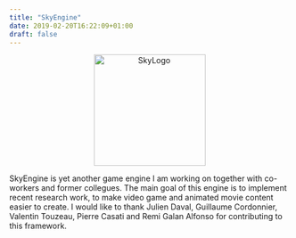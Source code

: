 ```yaml
---
title: "SkyEngine"
date: 2019-02-20T16:22:09+01:00
draft: false
---
```


<p align="center"> <img src="/Images/SkyEngine/SkyLogoMob.png" alt="SkyLogo" style="width:200px;"/></p>
SkyEngine is yet another game engine I am working on together with co-workers and former collegues. The main goal of this engine is to implement recent research work, to make video game and animated movie content easier to create. I would like to thank Julien Daval, Guillaume Cordonnier, Valentin Touzeau, Pierre Casati and Remi Galan Alfonso for contributing to this framework.



